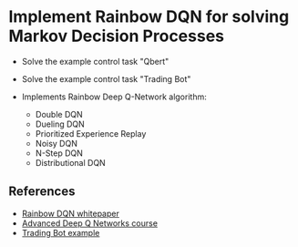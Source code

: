 # Implement Rainbow DQN for solving Markov Decision Processes

- Solve the example control task "Qbert"
- Solve the example control task "Trading Bot"
- Implements Rainbow Deep Q-Network algorithm:

  - Double DQN
  - Dueling DQN
  - Prioritized Experience Replay
  - Noisy DQN
  - N-Step DQN
  - Distributional DQN

## References

- [Rainbow DQN whitepaper](https://arxiv.org/pdf/1710.02298.pdf)
- [Advanced Deep Q Networks course](https://www.udemy.com/course/advanced-deep-qnetworks/)
- [Trading Bot example](https://github.com/pskrunner14/trading-bot)
